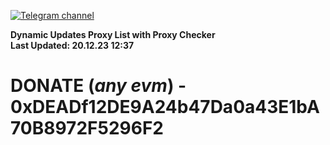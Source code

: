 [![Telegram channel](https://img.shields.io/endpoint?url=https://runkit.io/damiankrawczyk/telegram-badge/branches/master?url=https://t.me/n4z4v0d)](https://t.me/n4z4v0d) 

**Dynamic Updates Proxy List with Proxy Checker**  
**Last Updated: 20.12.23 12:37**

# DONATE (_any evm_) - 0xDEADf12DE9A24b47Da0a43E1bA70B8972F5296F2
